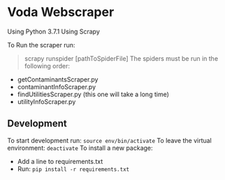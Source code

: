 # Voda Webscraper
Using Python 3.7.1
Using Scrapy

To Run the scraper run:

> scrapy runspider [pathToSpiderFile]
The spiders must be run in the following order:
- getContaminantsScraper.py
- contaminantInfoScraper.py
- findUtilitiesScraper.py (this one will take a long time)
- utilityInfoScraper.py
 

## Development
To start development run:
`
source env/bin/activate
`
To leave the virtual environment:
`
deactivate
`
To install a new package:
- Add a line to requirements.txt
- Run: `pip install -r requirements.txt`
